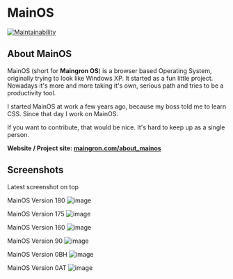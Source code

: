 # MainOS

[![Maintainability](https://api.codeclimate.com/v1/badges/9d58a482a614229a0f83/maintainability)](https://codeclimate.com/github/Maingron/MainOS/maintainability)

## About MainOS

MainOS (short for **Maingron OS**) is a browser based Operating System, originally trying to look like Windows XP. It started as a fun little project. Nowadays it's more and more taking it's own, serious path and tries to be a productivity tool.

I started MainOS at work a few years ago, because my boss told me to learn CSS. Since that day I work on MainOS.

If you want to contribute, that would be nice. It's hard to keep up as a single person.

**Website / Project site: [maingron.com/about_mainos](https://maingron.com/about_mainos)**


## Screenshots
Latest screenshot on top

MainOS Version 180
![image](https://maingron.com/img/mainos/version_00180.png)

MainOS Version 175
![image](https://maingron.com/img/mainos/version_00175.png)

MainOS Version 160
![image](https://maingron.com/img/mainos/version_00160.png)

MainOS Version 90
![image](https://maingron.com/img/mainos/version_00090.png)

MainOS Version 0BH
![image](https://maingron.com/img/mainos/version_0BH.png)

MainOS Version 0AT
![image](https://maingron.com/img/mainos/version_0AT.png)
